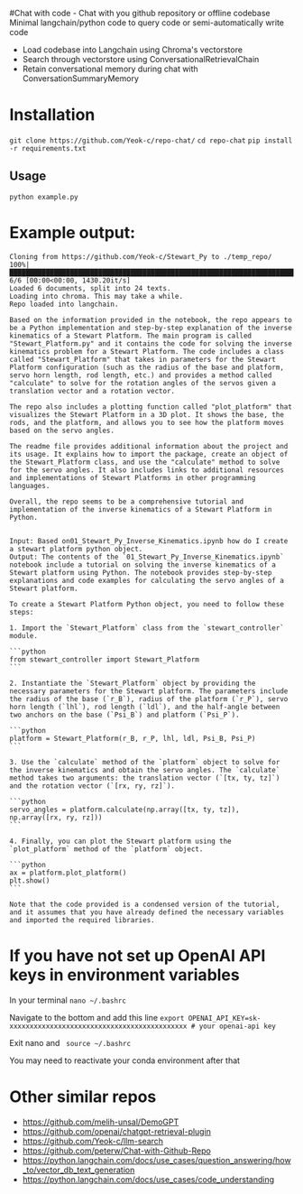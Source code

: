 #Chat with code - Chat with you github repository or offline codebase
Minimal langchain/python code to query code or semi-automatically write code
   - Load codebase into Langchain using Chroma's vectorstore
   - Search through vectorstore using ConversationalRetrievalChain
   - Retain conversational memory during chat with ConversationSummaryMemory

# Installation
```git clone https://github.com/Yeok-c/repo-chat/```
```cd repo-chat```
```pip install -r requirements.txt```

## Usage
```python example.py```

# Example output:
````
Cloning from https://github.com/Yeok-c/Stewart_Py to ./temp_repo/
100%|███████████████████████████████████████████████████████████████████████████████████████████████████████████████████████████████████████████████████████| 6/6 [00:00<00:00, 1430.20it/s]
Loaded 6 documents, split into 24 texts. 
Loading into chroma. This may take a while.
Repo loaded into langchain.

Based on the information provided in the notebook, the repo appears to be a Python implementation and step-by-step explanation of the inverse kinematics of a Stewart Platform. The main program is called "Stewart_Platform.py" and it contains the code for solving the inverse kinematics problem for a Stewart Platform. The code includes a class called "Stewart_Platform" that takes in parameters for the Stewart Platform configuration (such as the radius of the base and platform, servo horn length, rod length, etc.) and provides a method called "calculate" to solve for the rotation angles of the servos given a translation vector and a rotation vector.

The repo also includes a plotting function called "plot_platform" that visualizes the Stewart Platform in a 3D plot. It shows the base, the rods, and the platform, and allows you to see how the platform moves based on the servo angles.

The readme file provides additional information about the project and its usage. It explains how to import the package, create an object of the Stewart_Platform class, and use the "calculate" method to solve for the servo angles. It also includes links to additional resources and implementations of Stewart Platforms in other programming languages.

Overall, the repo seems to be a comprehensive tutorial and implementation of the inverse kinematics of a Stewart Platform in Python.


Input: Based on01_Stewart_Py_Inverse_Kinematics.ipynb how do I create a stewart platform python object.        
Output: The contents of the `01_Stewart_Py_Inverse_Kinematics.ipynb` notebook include a tutorial on solving the inverse kinematics of a Stewart platform using Python. The notebook provides step-by-step explanations and code examples for calculating the servo angles of a Stewart platform.

To create a Stewart Platform Python object, you need to follow these steps:

1. Import the `Stewart_Platform` class from the `stewart_controller` module.

```python
from stewart_controller import Stewart_Platform
```

2. Instantiate the `Stewart_Platform` object by providing the necessary parameters for the Stewart platform. The parameters include the radius of the base (`r_B`), radius of the platform (`r_P`), servo horn length (`lhl`), rod length (`ldl`), and the half-angle between two anchors on the base (`Psi_B`) and platform (`Psi_P`).

```python
platform = Stewart_Platform(r_B, r_P, lhl, ldl, Psi_B, Psi_P)
```

3. Use the `calculate` method of the `platform` object to solve for the inverse kinematics and obtain the servo angles. The `calculate` method takes two arguments: the translation vector (`[tx, ty, tz]`) and the rotation vector (`[rx, ry, rz]`).

```python
servo_angles = platform.calculate(np.array([tx, ty, tz]), np.array([rx, ry, rz]))
```

4. Finally, you can plot the Stewart platform using the `plot_platform` method of the `platform` object.

```python
ax = platform.plot_platform()
plt.show()
```

Note that the code provided is a condensed version of the tutorial, and it assumes that you have already defined the necessary variables and imported the required libraries.
````


# If you have not set up OpenAI API keys in environment variables
In your terminal
```nano ~/.bashrc```

Navigate to the bottom and add this line
```export OPENAI_API_KEY=sk-xxxxxxxxxxxxxxxxxxxxxxxxxxxxxxxxxxxxxxxxxxxx # your openai-api key```

Exit nano and
``` source ~/.bashrc```

You may need to reactivate your conda environment after that

# Other similar repos
- https://github.com/melih-unsal/DemoGPT
- https://github.com/openai/chatgpt-retrieval-plugin
- https://github.com/Yeok-c/llm-search
- https://github.com/peterw/Chat-with-Github-Repo
- https://python.langchain.com/docs/use_cases/question_answering/how_to/vector_db_text_generation
- https://python.langchain.com/docs/use_cases/code_understanding
